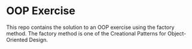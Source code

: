 # OOP Exercise
This repo contains the solution to an OOP exercise using the factory method. The factory method is one of the Creational Patterns for Object-Oriented Design.
